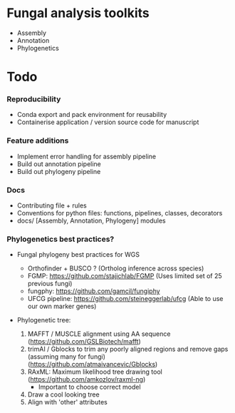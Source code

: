 # Fungal analysis toolkits
* Assembly
* Annotation
* Phylogenetics

# Todo

### Reproducibility
* Conda export and pack environment for reusability
* Containerise application / version source code for manuscript

### Feature additions
* Implement error handling for assembly pipeline
* Build out annotation pipeline
* Build out phylogeny pipeline

### Docs
* Contributing file + rules
* Conventions for python files: functions, pipelines, classes, decorators
* docs/ [Assembly, Annotation, Phylogeny] modules

### Phylogenetics best practices?
* Fungal phylogeny best practices for WGS
    - Orthofinder + BUSCO ? (Ortholog inference across species)
    - FGMP: https://github.com/stajichlab/FGMP (Uses limited set of 25 previous fungi)
    - fungphy: https://github.com/gamcil/fungiphy
    - UFCG pipeline: https://github.com/steineggerlab/ufcg (Able to use our own marker genes)

* Phylogenetic tree:
    1. MAFFT / MUSCLE alignment using AA sequence (https://github.com/GSLBiotech/mafft)
    2. trimAI / Gblocks to trim any poorly aligned regions and remove gaps (assuming many for fungi) (https://github.com/atmaivancevic/Gblocks)
    3. RAxML: Maximum likelihood tree drawing tool (https://github.com/amkozlov/raxml-ng)
        - Important to choose correct model
    4. Draw a cool looking tree
    5. Align with 'other' attributes
